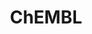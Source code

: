 ---
layout: default
bigquery: https://console.cloud.google.com/bigquery?p=patents-public-data&d=ebi_chembl&page=dataset
citation: '"The ChEMBL database in 2017." Anna Gaulton, Anne Hersey, Michał Nowotka,
  A Patrícia Bento, Jon Chambers, David Mendez, Prudence Mutowo, Francis Atkinson,
  Louisa J Bellis, Elena Cibrián-Uhalte, Mark Davies, Nathan Dedman, Anneli Karlsson,
  María Paula Magariños, John P Overington, George Papadatos, Ines Smit, Andrew R
  Leach Nucleic acids Research (2017) 45 (Database Issue), D945-D954'
contributors: European Bioinformatics Institute
cost: None
description: ChEMBL Data is a manually curated database of small molecules used in
  drug discovery, including information about existing patented drugs.
documentation: 'schema: https://www.ebi.ac.uk/chembl/db_schema


  '
last_edit: 04/10/2022, 06:36:36
location: https://console.cloud.google.com/marketplace/product/google_patents_public_datasets/chembl
maintained_by: EMBL-EBI, an outstation of European Molecular Biology Laboratory
related_publications: '

  ChEMBL: towards direct deposition of bioassay data.


  Mendez D, Gaulton A, Bento AP, Chambers J, De Veij M, Félix E, Magariños MP, Mosquera
  JF, Mutowo P, Nowotka M, Gordillo-Marañón M, Hunter F, Junco L, Mugumbate G, Rodriguez-Lopez
  M, Atkinson F, Bosc N, Radoux CJ, Segura-Cabrera A, Hersey A, Leach AR.


  — Nucleic Acids Res. 2019; 47(D1):D930-D940. doi: 10.1093/nar/gky1075

  '
schema_fields:
- source_domain_id
- hba
- std_act_id
- mc_tax_id
- aspect
- research_stem
- pubmed_id
- stat
- submission_date
- targcomp_id
- ingredient
- met_comment
- standard_value
- standard_inchi_key
- activity_count
- mw_freebase
- hbd
- component_id
- updated_by
- caloha_id
- bao_id
- updated_on
- withdrawn_year
- compd_id
- withdrawn_country
- tax_id
- ap_id
- hbd_lipinski
- protclasssyn_id
- stem_class
- level4
- sequence_md5sum
- num_lipinski_ro5_violations
- doc_type
- parent_go_id
- predbind_id
- drug_record_id
- cx_logp
- short_name
- ass_cls_map_id
- tid_fixed
- warning_class
- l4
- indication_class
- organism
- level3
- aidx
- units
- last_page
- acd_logd
- actsm_id
- irac_code
- prodrug
- mc_target_type
- cell_source_tax_id
- subgroup
- mutation
- uberon_id
- comp_go_id
- enzyme_tid
- efo_id
- parent_id
- published_type
- l2
- clo_id
- qed_weighted
- log_id
- selectivity_comment
- curation_comment
- level2
- mol_atc_id
- version
- target_desc
- direct_interaction
- assay_source
- entity_type
- definition
- go_id
- ddd_value
- parenteral
- molfile
- availability_type
- mechanism_comment
- priority
- warning_year
- chembl_id
- protein_class_desc
- alogp
- status
- assay_category
- prediction_method
- assay_test_type
- bao_format
- normal_range_min
- abstract
- related_tid
- standard_relation
- assay_class_id
- component_type
- domain_id
- start_position
- strength
- l1
- db_version
- assay_desc
- frac_code
- sequence
- psa
- hrac_code
- num_alerts
- molregno
- molecular_mechanism
- assay_organism
- pathway_key
- bao_endpoint
- toid
- parent_molregno
- protein_class_id
- usan_stem_definition
- warning_id
- standard_flag
- tid
- usan_stem_id
- qudt_units
- alert_id
- molecule_type
- mc_target_accession
- alert_name
- acd_logp
- patent_use_code
- bto_id
- ddd_id
- issue
- heavy_atoms
- assay_id
- tbl
- record_id
- biocomp_id
- mol_hrac_id
- tissue_id
- applicant_full_name
- inorganic_flag
- l5
- assay_type
- dosage_form
- approval_date
- as_id
- ridx
- src_id
- pref_name
- doc_id
- cl_lincs_id
- mc_target_name
- cellosaurus_id
- sei
- assay_tissue
- relationship_desc
- label
- protein_class_synonym
- entity_id
- level4_description
- cidx
- creation_date
- published_units
- cx_most_bpka
- name
- compound_key
- cell_ontology_id
- patent_no
- drug_substance_flag
- first_page
- sitecomp_id
- assay_cell_type
- site_id
- level1
- source
- comments
- stem
- active_molregno
- activity_comment
- type
- year
- co_stem_id
- description
- nda_type
- site_name
- ddd_comment
- patent_expire_date
- parent_type
- met_id
- dosed_ingredient
- full_molformula
- smid
- synonyms
- standard_upper_value
- assay_subcellular_fraction
- delist_flag
- metref_id
- substrate_record_id
- smarts
- hba_lipinski
- trade_name
- confidence
- cpd_str_alert_id
- withdrawn_reason
- first_approval
- action_type
- company
- mc_organism
- frac_class_id
- text_value
- annotation
- bei
- atc_code
- who_extra
- usan_stem
- chebi_par_id
- downgraded
- patent_id
- l8
- num_ro5_violations
- binding_site_comment
- natural_product
- ad_type
- mesh_id
- mechanism_of_action
- class_type
- compound_name
- journal
- polymer_flag
- cell_source_tissue
- target_type
- major_class
- active_ingredient
- compsyn_id
- structure_type
- component_synonym
- metabolite_record_id
- helm_notation
- black_box_warning
- title
- innovator_company
- set_name
- value
- le
- previous_company
- cx_logd
- indref_id
- acd_most_bpka
- domain_name
- cell_source_organism
- standard_inchi
- enzyme_name
- src_compound_id
- level1_description
- targrel_id
- efo_term
- isoform
- ref_id
- domain_description
- acd_most_apka
- ref_url
- withdrawn_class
- potential_duplicate
- published_relation
- parameter_value
- formulation_id
- pathway_id
- upper_value
- volume
- met_conversion
- assay_tax_id
- prod_pat_id
- uo_units
- comp_class_id
- l6
- topical
- standard_type
- warning_country
- lle
- path
- usan_year
- src_description
- species_group_flag
- disease_efficacy
- published_value
- relationship
- drugind_id
- max_phase
- class_level
- orig_description
- ro3_pass
- drug_product_flag
- job_id
- parameter_type
- variant_id
- doi
- irac_class_id
- homologue
- oral
- end_position
- who_name
- rtb
- assay_param_id
- level3_description
- country
- canonical_smiles
- warning_description
- therapeutic_flag
- hrac_class_id
- molecular_species
- cell_description
- level5
- first_in_class
- product_id
- warnref_id
- relation
- last_active
- usan_substem
- l3
- cx_most_apka
- standard_text_value
- max_phase_for_ind
- site_residues
- withdrawn_flag
- src_short_name
- ddd_admr
- level2_description
- route
- src_assay_id
- pchembl_value
- activity_id
- mecref_id
- db_source
- curated_by
- relationship_type
- rgid
- aromatic_rings
- standard_units
- molsyn_id
- publication_number
- assay_strain
- target_mapping
- confidence_score
- res_stem_id
- authors
- oc_id
- chirality
- mol_frac_id
- l7
- mw_monoisotopic
- mol_irac_id
- syn_type
- ddd_units
- mec_id
- ref_type
- domain_type
- cell_name
- full_mwt
- cell_id
- result_flag
- mesh_heading
- normal_range_max
- data_validity_comment
- warning_type
- alert_set_id
- idx
- accession
shortname: chembl
tags:
- biotechnology
- health
- chemical
- bioinformatics
- medical
terms_of_use: CC BY-SA 3.0
title: ChEMBL
uuid: e232a192-965c-4ec9-904c-155b6dfe56c5
---